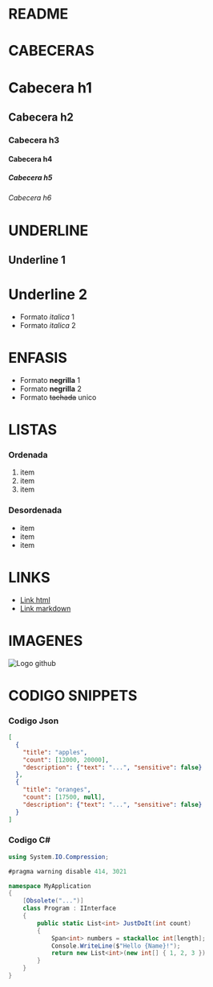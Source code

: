 # README

# CABECERAS
# Cabecera h1
##  Cabecera h2
###  Cabecera h3
####  Cabecera h4
#####  Cabecera h5
######  Cabecera h6

# UNDERLINE
Underline 1
-------
Underline 2
=======

- Formato *italica* 1
- Formato _italica_ 2
# ENFASIS
- Formato **negrilla** 1
- Formato __negrilla__ 2
- Formato ~~tachada~~ unico

# LISTAS
### Ordenada
1. item 
3. item 
2. item 
 ### Desordenada
 - item
 - item
 - item

 # LINKS
- <a href="www.google.com"> Link html</a>
- [Link markdown](www.google.com)

# IMAGENES
![Logo github](https://1000logos.net/wp-content/uploads/2018/08/GitHub-cat-logo.jpg)

# CODIGO SNIPPETS
### Codigo Json
```JSON
[
  {
    "title": "apples",
    "count": [12000, 20000],
    "description": {"text": "...", "sensitive": false}
  },
  {
    "title": "oranges",
    "count": [17500, null],
    "description": {"text": "...", "sensitive": false}
  }
]
```
### Codigo C#
```C#
using System.IO.Compression;

#pragma warning disable 414, 3021

namespace MyApplication
{
    [Obsolete("...")]
    class Program : IInterface
    {
        public static List<int> JustDoIt(int count)
        {
            Span<int> numbers = stackalloc int[length];
            Console.WriteLine($"Hello {Name}!");
            return new List<int>(new int[] { 1, 2, 3 })
        }
    }
}
```
